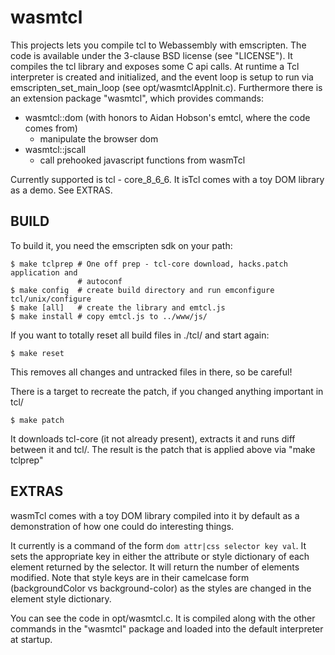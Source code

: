 wasmtcl
=====

This projects lets you compile tcl to Webassembly with emscripten. The code is 
available under the 3-clause BSD license (see "LICENSE").
It compiles the tcl library and exposes some C api calls. At runtime a Tcl 
interpreter is created and initialized, and the event loop is setup to run via 
emscripten\_set\_main\_loop (see opt/wasmtclAppInit.c). Furthermore there is an
extension package "wasmtcl", which provides commands:

- wasmtcl::dom (with honors to Aidan Hobson's emtcl, where the code comes from)
  * manipulate the browser dom
- wasmtcl::jscall
  * call prehooked javascript functions from wasmTcl

Currently supported is tcl - core\_8\_6\_6. It isTcl comes with a toy DOM library as a demo. See EXTRAS.

BUILD
-----

To build it, you need the emscripten sdk on your path:

    $ make tclprep # One off prep - tcl-core download, hacks.patch application and
                   # autoconf
    $ make config  # create build directory and run emconfigure tcl/unix/configure
    $ make [all]   # create the library and emtcl.js
    $ make install # copy emtcl.js to ../www/js/

If you want to totally reset all build files in ./tcl/ and start again:

    $ make reset

This removes all changes and untracked files in there, so be careful!

There is a target to recreate the patch, if you changed anything important in tcl/

    $ make patch

It downloads tcl-core (it not already present), extracts it and runs diff between 
it and tcl/. The result is the patch that is applied above via "make tclprep"

EXTRAS
------

wasmTcl comes with a toy DOM library compiled into it by default
as a demonstration of how one could do interesting things.

It currently is a command of the form `dom attr|css selector key val`. It sets
the appropriate key in either the attribute or style dictionary of each element
returned by the selector. It will return the number of elements modified. Note
that style keys are in their camelcase form (backgroundColor vs background-color)
as the styles are changed in the element style dictionary.

You can see the code in opt/wasmtcl.c. It is compiled along with the other commands
in the "wasmtcl" package and loaded into the default interpreter at startup.


